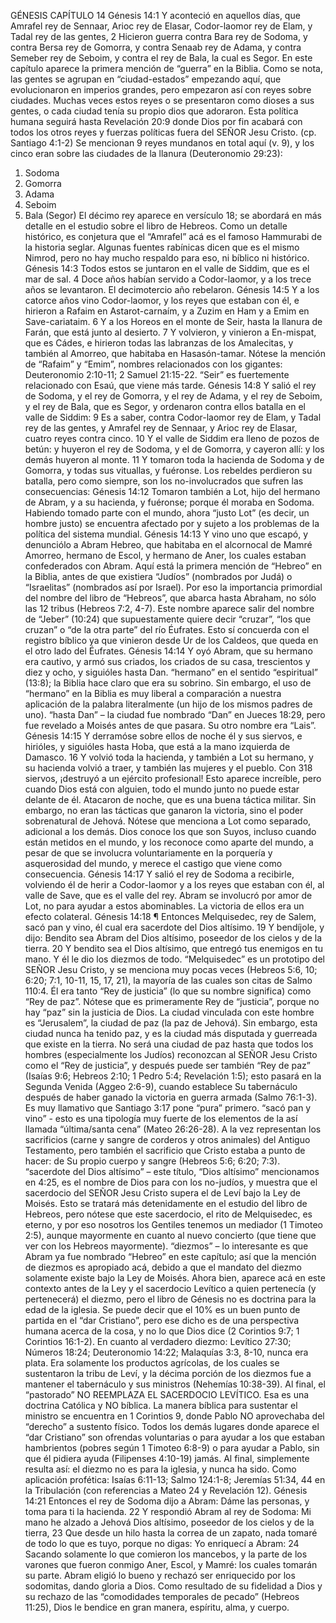 GÉNESIS CAPÍTULO 14
Génesis 14:1 Y aconteció en aquellos días, que Amrafel rey de Sennaar, Arioc rey de Elasar, Codor-laomor rey de Elam, y Tadal rey de las gentes,
2 Hicieron guerra contra Bara rey de Sodoma, y contra Bersa rey de Gomorra, y contra Senaab rey de Adama, y contra Semeber rey de Seboim, y contra el rey de Bala, la cual es Segor.
En este capítulo aparece la primera mención de “guerra” en la Biblia. Como se nota, las gentes se agrupan en “ciudad-estados” empezando aquí, que evolucionaron en imperios grandes, pero empezaron así con reyes sobre ciudades. Muchas veces estos reyes o se presentaron como dioses a sus gentes, o cada ciudad tenía su propio dios que adoraron. Esta política humana seguirá hasta Revelación 20:9 donde Dios por fin acabará con todos los otros reyes y fuerzas políticas fuera del SEÑOR Jesu Cristo. (cp. Santiago 4:1-2)
Se mencionan 9 reyes mundanos en total aquí (v. 9), y los cinco eran sobre las ciudades de la llanura (Deuteronomio 29:23):
1.	Sodoma
2.	Gomorra
3.	Adama
4.	Seboim
5.	Bala (Segor)
El décimo rey aparece en versículo 18; se abordará en más detalle en el estudio sobre el libro de Hebreos. Como un detalle histórico, es conjetura que el “Amrafel” acá es el famoso Hammurabi de la historia seglar. Algunas fuentes rabínicas dicen que es el mismo Nimrod, pero no hay mucho respaldo para eso, ni bíblico ni histórico.
Génesis 14:3 Todos estos se juntaron en el valle de Siddim, que es el mar de sal.
4 Doce años habían servido a Codor-laomor, y a los trece años se levantaron.
El decimotercio año rebelaron.
Génesis 14:5 Y a los catorce años vino Codor-laomor, y los reyes que estaban con él, e hirieron a Rafaim en Astarot-carnaím, y a Zuzim en Ham y a Emim en Save-cariataim.
6 Y a los Horeos en el monte de Seir, hasta la llanura de Farán, que está junto al desierto.
7 Y volvieron, y vinieron a En-mispat, que es Cádes, e hirieron todas las labranzas de los Amalecitas, y también al Amorreo, que habitaba en Hasasón-tamar.
Nótese la mención de “Rafaim” y “Emim”, nombres relacionados con los gigantes: Deuteronomio 2:10-11; 2 Samuel 21:15-22. “Seir” es fuertemente relacionado con Esaú, que viene más tarde.
Génesis 14:8 Y salió el rey de Sodoma, y el rey de Gomorra, y el rey de Adama, y el rey de Seboim, y el rey de Bala, que es Segor, y ordenaron contra ellos batalla en el valle de Siddim:
9 Es a saber, contra Codor-laomor rey de Elam, y Tadal rey de las gentes, y Amrafel rey de Sennaar, y Arioc rey de Elasar, cuatro reyes contra cinco.
10 Y el valle de Siddim era lleno de pozos de betún: y huyeron el rey de Sodoma, y el de Gomorra, y cayeron allí: y los demás huyeron al monte.
11 Y tomaron toda la hacienda de Sodoma y de Gomorra, y todas sus vituallas, y fuéronse.
Los rebeldes perdieron su batalla, pero como siempre, son los no-involucrados que sufren las consecuencias:
Génesis 14:12 Tomaron también a Lot, hijo del hermano de Abram, y a su hacienda, y fuéronse; porque él moraba en Sodoma.
Habiendo tomado parte con el mundo, ahora “justo Lot” (es decir, un hombre justo) se encuentra afectado por y sujeto a los problemas de la política del sistema mundial.
Génesis 14:13 Y vino uno que escapó, y denunciólo a Abram Hebreo, que habitaba en el alcornocal de Mamré Amorreo, hermano de Escol, y hermano de Aner, los cuales estaban confederados con Abram.
Aquí está la primera mención de “Hebreo” en la Biblia, antes de que existiera “Judíos” (nombrados por Judá) o “Israelitas” (nombrados así por Israel). Por eso la importancia primordial del nombre del libro de “Hebreos”, que abarca hasta Abraham, no sólo las 12 tribus (Hebreos 7:2, 4-7). Este nombre aparece salir del nombre de “Jeber” (10:24) que supuestamente quiere decir “cruzar”, “los que cruzan” o “de la otra parte” del río Éufrates. Esto sí concuerda con el registro bíblico ya que vinieron desde Ur de los Caldeos, que queda en el otro lado del Éufrates.
Génesis 14:14 Y oyó Abram, que su hermano era cautivo, y armó sus criados, los criados de su casa, trescientos y diez y ocho, y siguióles hasta Dan.
“hermano” en el sentido “espiritual” (13:8); la Biblia hace claro que era su sobrino. Sin embargo, el uso de “hermano” en la Biblia es muy liberal a comparación a nuestra aplicación de la palabra literalmente (un hijo de los mismos padres de uno).
“hasta Dan” – la ciudad fue nombrado “Dan” en Jueces 18:29, pero fue revelado a Moisés antes de que pasara. Su otro nombre era “Lais”.
Génesis 14:15 Y derramóse sobre ellos de noche él y sus siervos, e hirióles, y siguióles hasta Hoba, que está a la mano izquierda de Damasco.
16 Y volvió toda la hacienda, y también a Lot su hermano, y su hacienda volvió a traer, y también las mujeres y el pueblo.
Con 318 siervos, ¡destruyó a un ejército profesional! Esto aparece increíble, pero cuando Dios está con alguien, todo el mundo junto no puede estar delante de él. Atacaron de noche, que es una buena táctica militar. Sin embargo, no eran las tácticas que ganaron la victoria, sino el poder sobrenatural de Jehová.
Nótese que menciona a Lot como separado, adicional a los demás. Dios conoce los que son Suyos, incluso cuando están metidos en el mundo, y los reconoce como aparte del mundo, a pesar de que se involucra voluntariamente en la porquería y asquerosidad del mundo, y merece el castigo que viene como consecuencia.
Génesis 14:17 Y salió el rey de Sodoma a recibirle, volviendo él de herir a Codor-laomor y a los reyes que estaban con él, al valle de Save, que es el valle del rey.
Abram se involucró por amor de Lot, no para ayudar a estos abominables. La victoria de ellos era un efecto colateral.
Génesis 14:18 ¶ Entonces Melquisedec, rey de Salem, sacó pan y vino, él cual era sacerdote del Dios altísimo.
19 Y bendíjole, y dijo: Bendito sea Abram del Dios altísimo, poseedor de los cielos y de la tierra.
20 Y bendito sea el Dios altísimo, que entregó tus enemigos en tu mano. Y él le dio los diezmos de todo.
“Melquisedec” es un prototipo del SEÑOR Jesu Cristo, y se menciona muy pocas veces (Hebreos 5:6, 10; 6:20; 7:1, 10-11, 15, 17, 21), la mayoría de las cuales son citas de Salmo 110:4. Él era tanto “Rey de justicia” (lo que su nombre significa) como “Rey de paz”. Nótese que es primeramente Rey de “justicia”, porque no hay “paz” sin la justicia de Dios.
La ciudad vinculada con este hombre es “Jerusalem”, la ciudad de paz (la paz de Jehová). Sin embargo, esta ciudad nunca ha tenido paz, y es la ciudad más disputada y guerreada que existe en la tierra. No será una ciudad de paz hasta que todos los hombres (especialmente los Judíos) reconozcan al SEÑOR Jesu Cristo como el “Rey de justicia”, y después puede ser también “Rey de paz” (Isaías 9:6; Hebreos 2:10; 1 Pedro 5:4; Revelación 1:5); esto pasará en la Segunda Venida (Aggeo 2:6-9), cuando establece Su tabernáculo después de haber ganado la victoria en guerra armada (Salmo 76:1-3). Es muy llamativo que Santiago 3:17 pone “pura” primero.
“sacó pan y vino” - esto es una tipología muy fuerte de los elementos de la así llamada “última/santa cena” (Mateo 26:26-28). A la vez representan los sacrificios (carne y sangre de corderos y otros animales) del Antiguo Testamento, pero también el sacrificio que Cristo estaba a punto de hacer: de Su propio cuerpo y sangre (Hebreos 5:6; 6:20; 7:3).
“sacerdote del Dios altísimo” – este título, “Dios altísimo” mencionamos en 4:25, es el nombre de Dios para con los no-judíos, y muestra que el sacerdocio del SEÑOR Jesu Cristo supera el de Leví bajo la Ley de Moisés. Esto se tratará más detenidamente en el estudio del libro de Hebreos, pero nótese que este sacerdocio, el rito de Melquisedec, es eterno, y por eso nosotros los Gentiles tenemos un mediador (1 Timoteo 2:5), aunque mayormente en cuanto al nuevo concierto (que tiene que ver con los Hebreos mayormente).
“diezmos” – lo interesante es que Abram ya fue nombrado “Hebreo” en este capítulo; así que la mención de diezmos es apropiado acá, debido a que el mandato del diezmo solamente existe bajo la Ley de Moisés. Ahora bien, aparece acá en este contexto antes de la Ley y el sacerdocio Levítico a quien pertenecía (y pertenecerá) el diezmo, pero el libro de Génesis no es doctrina para la edad de la iglesia. Se puede decir que el 10% es un buen punto de partida en el “dar Cristiano”, pero ese dicho es de una perspectiva humana acerca de la cosa, y no lo que Dios dice (2 Corintios 9:7; 1 Corintios 16:1-2). En cuanto al verdadero diezmo: Levítico 27:30; Números 18:24; Deuteronomio 14:22; Malaquías 3:3, 8-10, nunca era plata. Era solamente los productos agrícolas, de los cuales se sustentaron la tribu de Leví, y la décima porción de los diezmos fue a mantener el tabernáculo y sus ministros (Nehemías 10:38-39). Al final, el “pastorado” NO REEMPLAZA EL SACERDOCIO LEVÍTICO. Esa es una doctrina Católica y NO bíblica. La manera bíblica para sustentar el ministro se encuentra en 1 Corintios 9, donde Pablo NO aprovechaba del “derecho” a sustento físico. Todos los demás lugares donde aparece el “dar Cristiano” son ofrendas voluntarias o para ayudar a los que estaban hambrientos (pobres según 1 Timoteo 6:8-9) o para ayudar a Pablo, sin que él pidiera ayuda (Filipenses 4:10-19) jamás. Al final, simplemente resulta así: el diezmo no es para la iglesia, y nunca ha sido.
Como aplicación profética: Isaías 6:11-13; Salmo 124:1-8; Jeremías 51:34, 44 en la Tribulación (con referencias a Mateo 24 y Revelación 12).
Génesis 14:21 Entonces el rey de Sodoma dijo a Abram: Dáme las personas, y toma para ti la hacienda.
22 Y respondió Abram al rey de Sodoma: Mi mano he alzado a Jehová Dios altísimo, poseedor de los cielos y de la tierra,
23 Que desde un hilo hasta la correa de un zapato, nada tomaré de todo lo que es tuyo, porque no digas: Yo enriquecí a Abram:
24 Sacando solamente lo que comieron los mancebos, y la parte de los varones que fueron conmigo Aner, Escol, y Mamré: los cuales tomarán su parte.
Abram eligió lo bueno y rechazó ser enriquecido por los sodomitas, dando gloria a Dios. Como resultado de su fidelidad a Dios y su rechazo de las “comodidades temporales de pecado” (Hebreos 11:25), Dios le bendice en gran manera, espíritu, alma, y cuerpo.
